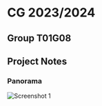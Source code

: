 # CG 2023/2024

## Group T01G08

## Project Notes

### Panorama
![Screenshot 1](Screenshots/project-t01-g08-1.png)
